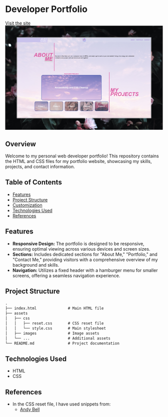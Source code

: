 
# Developer Portfolio

[Visit the site](https://alexanderjgael.github.io/02-portfolio-website/)
![Website Preview](./assets/images/Developer%20Portfolio.jpeg)

## Overview

Welcome to my personal web developer portfolio! This repository contains the HTML and CSS files for my portfolio website, showcasing my skills, projects, and contact information.

## Table of Contents

- [Features](#features)
- [Project Structure](#project-structure)
- [Customization](#customization)
- [Technologies Used](#technologies-used)
- [References](#references)

## Features

- **Responsive Design:** The portfolio is designed to be responsive, ensuring optimal viewing across various devices and screen sizes.
- **Sections:** Includes dedicated sections for "About Me," "Portfolio," and "Contact Me," providing visitors with a comprehensive overview of my background and skills.
- **Navigation:** Utilizes a fixed header with a hamburger menu for smaller screens, offering a seamless navigation experience.

## Project Structure

```plaintext
.
├── index.html              # Main HTML file
├── assets
│   ├── css
│   │   ├── reset.css       # CSS reset file
│   │   └── style.css       # Main stylesheet
│   ├── images              # Image assets
│   └── ...                 # Additional assets
└── README.md               # Project documentation
```


## Technologies Used

- HTML
- CSS

## References

- In the CSS reset file, I have used snippets from:
  - [Andy Bell](https://andy-bell.co.uk/a-modern-css-reset/)
